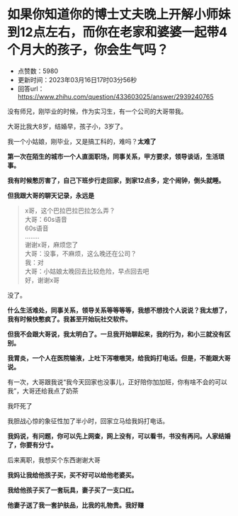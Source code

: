 # 如果你知道你的博士丈夫晚上开解小师妹到12点左右，而你在老家和婆婆一起带4个月大的孩子，你会生气吗？
- 点赞数：5980
- 更新时间：2023年03月16日17时03分56秒
- 回答url：https://www.zhihu.com/question/433603025/answer/2939240765
<body>
 <p data-pid="6hEALOyk">没有师兄，刚毕业的时候，作为实习生，有一个公司的大哥带我。</p>
 <p data-pid="y_46ndXx">大哥比我大8岁，结婚早，孩子小，3岁了。</p>
 <p data-pid="1NdaLerX">我一个小姑娘，刚毕业，又是搞工科的，难吗？<b>太难了</b></p>
 <p data-pid="veJHWBNW"><b>第一次在陌生的城市一个人直面职场，同事关系，甲方要求，领导谈话，生活琐事。</b></p>
 <p data-pid="3YmXMi7N"><b>我有时候憋厉害了，自己下班步行走回家，到家12点多，定个闹钟，倒头就睡。</b></p>
 <p data-pid="vhPO5EIK"><b>但我跟大哥的聊天记录，永远是</b></p>
 <blockquote data-pid="CmQdwCix">
  x哥，这个巴拉巴拉巴拉怎么弄？
  <br>
  大哥：60s语音
  <br>
   60s语音
  <br>
   ........
  <br>
  谢谢x哥，麻烦您了
  <br>
  大哥：没事，不麻烦，这么晚还在公司？
  <br>
  我：对
  <br>
  大哥：小姑娘太晚回去比较危险，早点回去吧
  <br>
  好，谢谢x哥
 </blockquote>
 <p data-pid="ZB2NV7mG">没了。</p>
 <p data-pid="EOxV3HzR"><b>什么生活难处，同事关系，领导关系等等等等，我想不想找个人说说？我太想了，我有时候快憋疯了。我甚至开始玩社交软件。</b></p>
 <p data-pid="xnRBZNQn"><b>但我不会跟大哥说，我太明白了。一旦我开始聊起来，我的行为，和小三就没有区别。</b></p>
 <p data-pid="J5TUqzMd"><b>我胃炎，一个人在医院输液，上吐下泻嗷嗷哭，给我妈打电话。但是，不能跟大哥说。</b></p>
 <p data-pid="Y4gmytI3">有一次，大哥跟我说“我今天回家也没事儿，正好陪你加加班，你有啥不会的可以我”，大哥还给我点了奶茶</p>
 <p data-pid="vFBk176s">我吓死了</p>
 <p data-pid="gLipfeh_">我胆战心惊的象征性加了半小时，回家立马给我妈打电话。</p>
 <p data-pid="GWuFyq1j"><b>我妈说，有问题，你可以先上网查，网上没有，可以看书，书没有再问。人家结婚了，你要有分寸。</b></p>
 <p data-pid="qRjDNZCM">后来离职，我想买个东西谢谢大哥</p>
 <p data-pid="7kmjmar7"><b>我妈让我给他孩子买，买不好可以给他老婆买。</b></p>
 <p data-pid="KV2S4GJJ"><b>我给他孩子买了一套玩具，妻子买了一支口红。</b></p>
 <p data-pid="nqleuTPB"><b>他妻子送了我一套护肤品，比我的礼物贵。我好赚 </b></p>
 <p></p>
 <p></p>
</body>